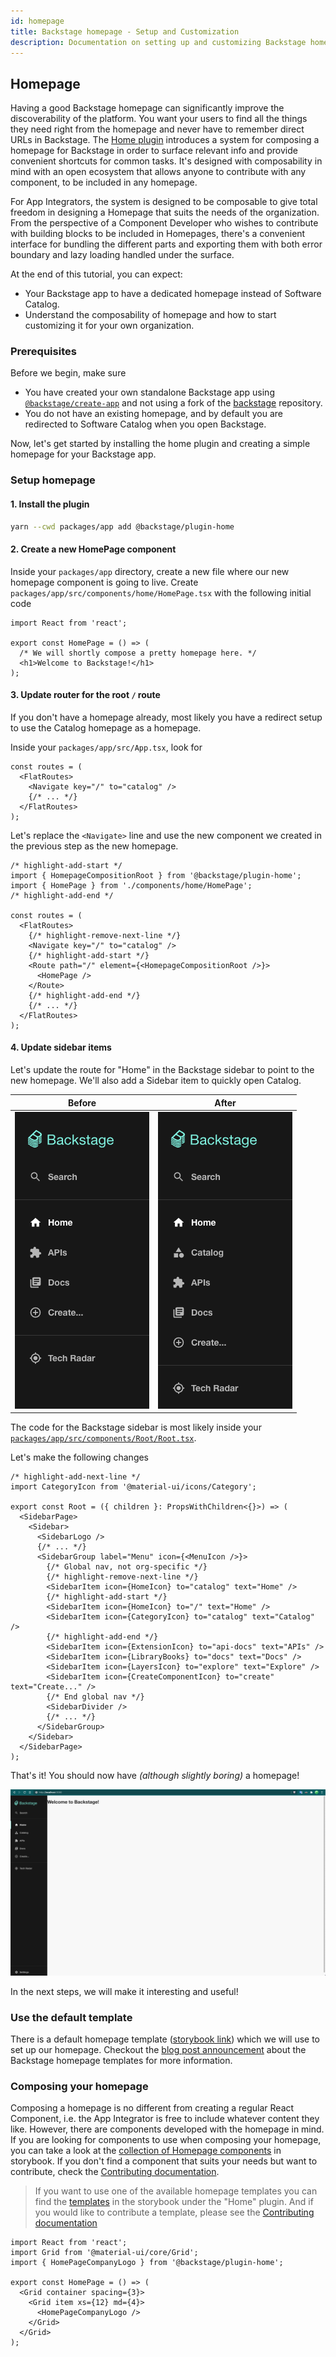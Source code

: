 ```yaml
---
id: homepage
title: Backstage homepage - Setup and Customization
description: Documentation on setting up and customizing Backstage homepage
---
```


## Homepage

Having a good Backstage homepage can significantly improve the discoverability of the platform. You want your users to find all the things they need right from the homepage and never have to remember direct URLs in Backstage. The [Home plugin](https://github.com/backstage/backstage/tree/master/plugins/home) introduces a system for composing a homepage for Backstage in order to surface relevant info and provide convenient shortcuts for common tasks. It's designed with composability in mind with an open ecosystem that allows anyone to contribute with any component, to be included in any homepage.

For App Integrators, the system is designed to be composable to give total freedom in designing a Homepage that suits the needs of the organization. From the perspective of a Component Developer who wishes to contribute with building blocks to be included in Homepages, there's a convenient interface for bundling the different parts and exporting them with both error boundary and lazy loading handled under the surface.

At the end of this tutorial, you can expect:

- Your Backstage app to have a dedicated homepage instead of Software Catalog.
- Understand the composability of homepage and how to start customizing it for your own organization.

### Prerequisites

Before we begin, make sure

- You have created your own standalone Backstage app using [`@backstage/create-app`](./index.md#1-create-your-backstage-app) and not using a fork of the [backstage](https://github.com/backstage/backstage) repository.
- You do not have an existing homepage, and by default you are redirected to Software Catalog when you open Backstage.

Now, let's get started by installing the home plugin and creating a simple homepage for your Backstage app.

### Setup homepage

#### 1. Install the plugin

```bash title="From your Backstage root directory"
yarn --cwd packages/app add @backstage/plugin-home
```

#### 2. Create a new HomePage component

Inside your `packages/app` directory, create a new file where our new homepage component is going to live. Create `packages/app/src/components/home/HomePage.tsx` with the following initial code

```tsx
import React from 'react';

export const HomePage = () => (
  /* We will shortly compose a pretty homepage here. */
  <h1>Welcome to Backstage!</h1>
);
```

#### 3. Update router for the root `/` route

If you don't have a homepage already, most likely you have a redirect setup to use the Catalog homepage as a homepage.

Inside your `packages/app/src/App.tsx`, look for

```tsx title="packages/app/src/App.tsx"
const routes = (
  <FlatRoutes>
    <Navigate key="/" to="catalog" />
    {/* ... */}
  </FlatRoutes>
);
```

Let's replace the `<Navigate>` line and use the new component we created in the previous step as the new homepage.

```tsx title="packages/app/src/App.tsx"
/* highlight-add-start */
import { HomepageCompositionRoot } from '@backstage/plugin-home';
import { HomePage } from './components/home/HomePage';
/* highlight-add-end */

const routes = (
  <FlatRoutes>
    {/* highlight-remove-next-line */}
    <Navigate key="/" to="catalog" />
    {/* highlight-add-start */}
    <Route path="/" element={<HomepageCompositionRoot />}>
      <HomePage />
    </Route>
    {/* highlight-add-end */}
    {/* ... */}
  </FlatRoutes>
);
```

#### 4. Update sidebar items

Let's update the route for "Home" in the Backstage sidebar to point to the new homepage. We'll also add a Sidebar item to quickly open Catalog.

| Before                                                                            | After                                                                       |
| --------------------------------------------------------------------------------- | --------------------------------------------------------------------------- |
| ![Sidebar without Catalog](../assets/getting-started/sidebar-without-catalog.png) | ![Sidebar with Catalog](../assets/getting-started/sidebar-with-catalog.png) |

The code for the Backstage sidebar is most likely inside your [`packages/app/src/components/Root/Root.tsx`](https://github.com/backstage/backstage/blob/master/packages/app/src/components/Root/Root.tsx).

Let's make the following changes

```tsx title="packages/app/src/components/Root/Root.tsx"
/* highlight-add-next-line */
import CategoryIcon from '@material-ui/icons/Category';

export const Root = ({ children }: PropsWithChildren<{}>) => (
  <SidebarPage>
    <Sidebar>
      <SidebarLogo />
      {/* ... */}
      <SidebarGroup label="Menu" icon={<MenuIcon />}>
        {/* Global nav, not org-specific */}
        {/* highlight-remove-next-line */}
        <SidebarItem icon={HomeIcon} to="catalog" text="Home" />
        {/* highlight-add-start */}
        <SidebarItem icon={HomeIcon} to="/" text="Home" />
        <SidebarItem icon={CategoryIcon} to="catalog" text="Catalog" />
        {/* highlight-add-end */}
        <SidebarItem icon={ExtensionIcon} to="api-docs" text="APIs" />
        <SidebarItem icon={LibraryBooks} to="docs" text="Docs" />
        <SidebarItem icon={LayersIcon} to="explore" text="Explore" />
        <SidebarItem icon={CreateComponentIcon} to="create" text="Create..." />
        {/* End global nav */}
        <SidebarDivider />
        {/* ... */}
      </SidebarGroup>
    </Sidebar>
  </SidebarPage>
);
```

That's it! You should now have _(although slightly boring)_ a homepage!

<!-- todo: Needs zoomable plugin -->

![Screenshot of a blank homepage](../assets/getting-started/simple-homepage.png)

In the next steps, we will make it interesting and useful!

### Use the default template

There is a default homepage template ([storybook link](https://backstage.io/storybook/?path=/story/plugins-home-templates--default-template)) which we will use to set up our homepage. Checkout the [blog post announcement](https://backstage.io/blog/2022/01/25/backstage-homepage-templates) about the Backstage homepage templates for more information.

<!-- TODO for later: detailed instructions for using one of these templates. -->

### Composing your homepage

Composing a homepage is no different from creating a regular React Component,
i.e. the App Integrator is free to include whatever content they like. However,
there are components developed with the homepage in mind. If you are looking
for components to use when composing your homepage, you can take a look at the
[collection of Homepage components](https://backstage.io/storybook?path=/story/plugins-home-components)
in storybook. If you don't find a component that suits your needs but want to
contribute, check the
[Contributing documentation](https://github.com/backstage/backstage/blob/master/plugins/home/README.md#contributing).

> If you want to use one of the available homepage templates you can find the
> [templates](https://backstage.io/storybook/?path=/story/plugins-home-templates)
> in the storybook under the "Home" plugin. And if you would like to contribute
> a template, please see the
> [Contributing documentation](https://github.com/backstage/backstage/blob/master/plugins/home/README.md#contributing)

```tsx
import React from 'react';
import Grid from '@material-ui/core/Grid';
import { HomePageCompanyLogo } from '@backstage/plugin-home';

export const HomePage = () => (
  <Grid container spacing={3}>
    <Grid item xs={12} md={4}>
      <HomePageCompanyLogo />
    </Grid>
  </Grid>
);
```
